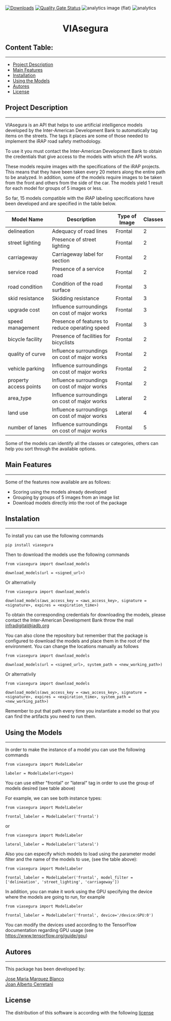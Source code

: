[![Downloads](https://pepy.tech/badge/viasegura)](https://pepy.tech/project/viasegura)
[![Quality Gate Status](https://sonarcloud.io/api/project_badges/measure?project=EL-BID_VIAsegura&metric=alert_status)](https://sonarcloud.io/summary/new_code?id=EL-BID_VIAsegura)
![analytics image (flat)](https://raw.githubusercontent.com/vitr/google-analytics-beacon/master/static/badge-flat.gif)
![analytics](https://www.google-analytics.com/collect?v=1&cid=555&t=pageview&ec=repo&ea=open&dp=/VIAsegura/readme&dt=&tid=UA-4677001-16)
<h1 align="center"> VIAsegura</h1>

## Content Table:
---

- [Project Description](#project-description)
- [Main Features](#main-features)
- [Installation](#installation)
- [Using the Models](#using-the-models)
- [Autores](#autores)
- [License](#license)



## Project Description
---

VIAsegura is an API that helps to use artificial intelligence models developed by the Inter-American Development Bank to automatically tag items on the streets. The tags it places are some of those needed to implement the iRAP road safety methodology. 

To use it you must contact the Inter-American Development Bank to obtain the credentials that give access to the models with which the API works.

These models require images with the specifications of the iRAP projects. This means that they have been taken every 20 meters along the entire path to be analyzed. In addition, some of the models require images to be taken from the front and others from the side of the car. The models yield 1 result for each model for groups of 5 images or less. 

So far, 15 models compatible with the iRAP labeling specifications have been developed and are specified in the table below. 


| Model Name             | Description                                   | Type of Image | Classes |
|------------------------|---------------------------------------------- | ------------- | ------- |
| delineation            | Adequacy of road lines                        | Frontal       | 2       |
| street lighting        | Presence of street lighting                   | Frontal       | 2       |
| carriageway            | Carriageway label for section                 | Frontal       | 2       |
| service road           | Presence of a service road                    | Frontal       | 2       |
| road condition         | Condition of the road surface                 | Frontal       | 3       |
| skid resistance        | Skidding resistance                           | Frontal       | 3       |
| upgrade cost           | Influence surroundings on cost of major works | Frontal       | 3       |
| speed management       | Presence of features to reduce operating speed| Frontal       | 3       |
| bicycle facility       | Presence of facilities for bicyclists         | Frontal       | 2       |
| quality of curve       | Influence surroundings on cost of major works | Frontal       | 2       |
| vehicle parking        | Influence surroundings on cost of major works | Frontal       | 2       |
| property access points | Influence surroundings on cost of major works | Frontal       | 2       |
| area_type              | Influence surroundings on cost of major works | Lateral       | 2       |
| land use               | Influence surroundings on cost of major works | Lateral       | 4       |
| number of lanes        | Influence surroundings on cost of major works | Frontal       | 5       |

Some of the models can identify all the classes or categories, others can help you sort through the available options.

## Main Features
---

Some of the features now available are as follows:

- Scoring using the models already developed
- Grouping by groups of 5 images from an image list
- Download models directly into the root of the package

## Instalation
---

To install you can use the following commands

```
pip install viasegura

```

Then to download the models use the following commands

```
from viasegura import download_models

download_models(url = <signed_url>)
```

Or alternativily

```
from viasegura import download_models

download_models(aws_access_key = <aws_access_key>, signature = <signature>, expires = <expiration_time>)
```


To obtain the corresponding credentials for downloading the models, please contact the Inter-American Development Bank throw the mail infradigital@iadb.org

You can also clone the repository but remember that the package is configured to download the models and place them in the root of the environment. You can change the locations manually as follows

```
from viasegura import download_models

download_models(url = <signed_url>, system_path = <new_working_path>)
```

Or alternativily

```
from viasegura import download_models

download_models(aws_access_key = <aws_access_key>, signature = <signature>, expires = <expiration_time>, system_path = <new_working_path>)
```


Remember to put that path every time you instantiate a model so that you can find the artifacts you need to run them.

## Using the Models
---

In order to make the instance of a model you can use the following commands

```
from viasegura import ModelLabeler

labeler = ModelLabeler(<type>) 
```

You can use either "frontal" or "lateral" tag in order to use the group of models desired (see table above)


For example, we can see both instance types:


```
from viasegura import ModelLabeler

frontal_labeler = ModelLabeler('frontal') 
```

or 

```
from viasegura import ModelLabeler

lateral_labeler = ModelLabeler('lateral') 
```

Also you can especify which models to load using the parameter model filter and the name of the models to use, (see the table above):

```
from viasegura import ModelLabeler

frontal_labeler = ModelLabeler('frontal', model_filter = ['delineation', 'street_lighting', 'carriageway']) 
```

In addition, you can make it work using the GPU specifying the device where the models are going to run, for example

```
from viasegura import ModelLabeler

frontal_labeler = ModelLabeler('frontal', device='/device:GPU:0') 
```

You can modify the devices used according to the TensorFlow documentation regarding GPU usage (see https://www.tensorflow.org/guide/gpu)

## Autores
---

This package has been developed by:

<a href="https://github.com/J0s3M4rqu3z" target="blank">Jose Maria Marquez Blanco</a>
<br/>
<a href="https://www.linkedin.com/in/joancerretani/" target="blank">Joan Alberto Cerretani</a>

## License

The distribution of this software is according with the following [license](https://github.com/EL-BID/VIAsegura/blob/main/LICENSE.md)
